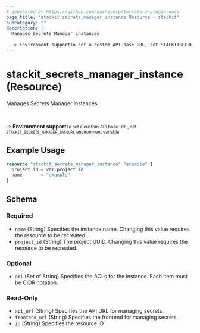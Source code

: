 ```yaml
---
# generated by https://github.com/hashicorp/terraform-plugin-docs
page_title: "stackit_secrets_manager_instance Resource - stackit"
subcategory: ""
description: |-
  Manages Secrets Manager instances
  
  -> Environment supportTo set a custom API base URL, set STACKITSECRETSMANAGER_BASEURL environment variable
---
```


# stackit_secrets_manager_instance (Resource)

Manages Secrets Manager instances

<br />

-> __Environment support__<small>To set a custom API base URL, set <code>STACKIT_SECRETS_MANAGER_BASEURL</code> environment variable </small>

## Example Usage

```terraform
resource "stackit_secrets_manager_instance" "example" {
  project_id = var.project_id
  name       = "example"
}
```

<!-- schema generated by tfplugindocs -->
## Schema

### Required

- `name` (String) Specifies the instance name. Changing this value requires the resource to be recreated.
- `project_id` (String) The project UUID. Changing this value requires the resource to be recreated.

### Optional

- `acl` (Set of String) Specifies the ACLs for the instance. Each item must be CIDR notation.

### Read-Only

- `api_url` (String) Specifies the API URL for managing secrets.
- `frontend_url` (String) Specifies the frontend for managing secrets.
- `id` (String) Specifies the resource ID


